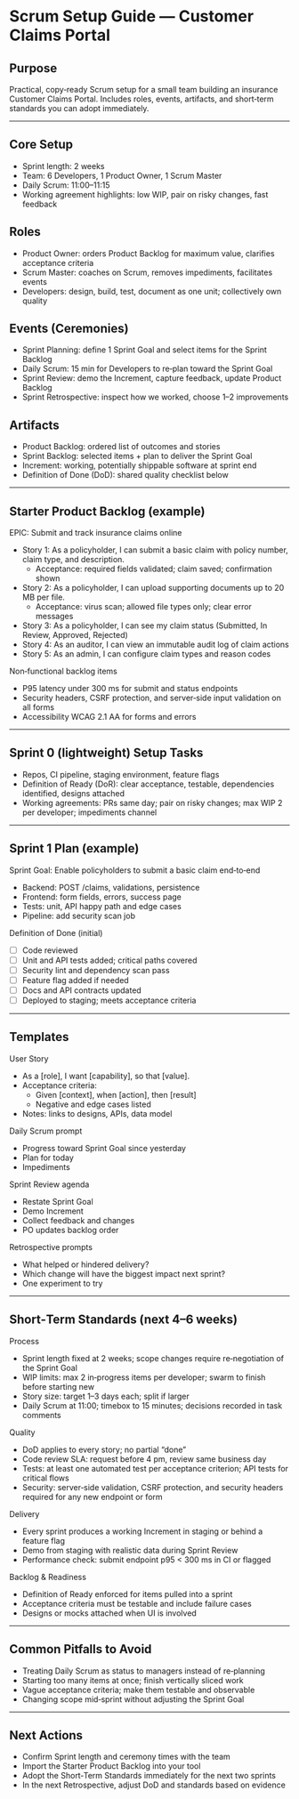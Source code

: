 # Scrum Setup Guide — Customer Claims Portal

## Purpose

Practical, copy‑ready Scrum setup for a small team building an insurance Customer Claims Portal. Includes roles, events, artifacts, and short‑term standards you can adopt immediately.

---

## Core Setup

- Sprint length: 2 weeks
- Team: 6 Developers, 1 Product Owner, 1 Scrum Master
- Daily Scrum: 11:00–11:15
- Working agreement highlights: low WIP, pair on risky changes, fast feedback

## Roles

- Product Owner: orders Product Backlog for maximum value, clarifies acceptance criteria
- Scrum Master: coaches on Scrum, removes impediments, facilitates events
- Developers: design, build, test, document as one unit; collectively own quality

## Events (Ceremonies)

- Sprint Planning: define 1 Sprint Goal and select items for the Sprint Backlog
- Daily Scrum: 15 min for Developers to re‑plan toward the Sprint Goal
- Sprint Review: demo the Increment, capture feedback, update Product Backlog
- Sprint Retrospective: inspect how we worked, choose 1–2 improvements

## Artifacts

- Product Backlog: ordered list of outcomes and stories
- Sprint Backlog: selected items + plan to deliver the Sprint Goal
- Increment: working, potentially shippable software at sprint end
- Definition of Done (DoD): shared quality checklist below

---

## Starter Product Backlog (example)

EPIC: Submit and track insurance claims online

- Story 1: As a policyholder, I can submit a basic claim with policy number, claim type, and description.
    - Acceptance: required fields validated; claim saved; confirmation shown
- Story 2: As a policyholder, I can upload supporting documents up to 20 MB per file.
    - Acceptance: virus scan; allowed file types only; clear error messages
- Story 3: As a policyholder, I can see my claim status (Submitted, In Review, Approved, Rejected)
- Story 4: As an auditor, I can view an immutable audit log of claim actions
- Story 5: As an admin, I can configure claim types and reason codes

Non‑functional backlog items

- P95 latency under 300 ms for submit and status endpoints
- Security headers, CSRF protection, and server‑side input validation on all forms
- Accessibility WCAG 2.1 AA for forms and errors

---

## Sprint 0 (lightweight) Setup Tasks

- Repos, CI pipeline, staging environment, feature flags
- Definition of Ready (DoR): clear acceptance, testable, dependencies identified, designs attached
- Working agreements: PRs same day; pair on risky changes; max WIP 2 per developer; impediments channel

---

## Sprint 1 Plan (example)

Sprint Goal: Enable policyholders to submit a basic claim end‑to‑end

- Backend: POST /claims, validations, persistence
- Frontend: form fields, errors, success page
- Tests: unit, API happy path and edge cases
- Pipeline: add security scan job

Definition of Done (initial)

- [ ]  Code reviewed
- [ ]  Unit and API tests added; critical paths covered
- [ ]  Security lint and dependency scan pass
- [ ]  Feature flag added if needed
- [ ]  Docs and API contracts updated
- [ ]  Deployed to staging; meets acceptance criteria

---

## Templates

User Story

- As a [role], I want [capability], so that [value].
- Acceptance criteria:
    - Given [context], when [action], then [result]
    - Negative and edge cases listed
- Notes: links to designs, APIs, data model

Daily Scrum prompt

- Progress toward Sprint Goal since yesterday
- Plan for today
- Impediments

Sprint Review agenda

- Restate Sprint Goal
- Demo Increment
- Collect feedback and changes
- PO updates backlog order

Retrospective prompts

- What helped or hindered delivery?
- Which change will have the biggest impact next sprint?
- One experiment to try

---

## Short‑Term Standards (next 4–6 weeks)

Process

- Sprint length fixed at 2 weeks; scope changes require re‑negotiation of the Sprint Goal
- WIP limits: max 2 in‑progress items per developer; swarm to finish before starting new
- Story size: target 1–3 days each; split if larger
- Daily Scrum at 11:00; timebox to 15 minutes; decisions recorded in task comments

Quality

- DoD applies to every story; no partial “done”
- Code review SLA: request before 4 pm, review same business day
- Tests: at least one automated test per acceptance criterion; API tests for critical flows
- Security: server‑side validation, CSRF protection, and security headers required for any new endpoint or form

Delivery

- Every sprint produces a working Increment in staging or behind a feature flag
- Demo from staging with realistic data during Sprint Review
- Performance check: submit endpoint p95 < 300 ms in CI or flagged

Backlog & Readiness

- Definition of Ready enforced for items pulled into a sprint
- Acceptance criteria must be testable and include failure cases
- Designs or mocks attached when UI is involved

---

## Common Pitfalls to Avoid

- Treating Daily Scrum as status to managers instead of re‑planning
- Starting too many items at once; finish vertically sliced work
- Vague acceptance criteria; make them testable and observable
- Changing scope mid‑sprint without adjusting the Sprint Goal

---

## Next Actions

- Confirm Sprint length and ceremony times with the team
- Import the Starter Product Backlog into your tool
- Adopt the Short‑Term Standards immediately for the next two sprints
- In the next Retrospective, adjust DoD and standards based on evidence